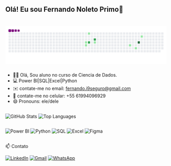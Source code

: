 ## Olá! Eu sou Fernando Noleto Primo👋

# ![snake gif](https://github.com/Fernado90/Fernado90/blob/output/github-contribution-grid-snake.gif)
- 🧑‍🎓 Olá, Sou aluno no curso de Ciencia de Dados.
- 💻 Power BI|SQL|Excel|Python
- ✉️ contate-me no email: fernando.i9seguro@gmail.com
- 📱 contate-me no celular: +55 61994096929
- 😄 Pronouns: ele/dele
##
![GitHub Stats](https://github-readme-stats.vercel.app/api?username=fernado90&show_icons=true)
![Top Languages](https://github-readme-stats.vercel.app/api/top-langs/?username=fernado90&layout=compact)
##
![Power BI](https://img.icons8.com/color/48/000000/power-bi.png) ![Python](https://img.icons8.com/color/48/000000/python.png) ![SQL](https://img.icons8.com/ios-filled/50/000000/sql.png) ![Excel](https://img.icons8.com/color/48/000000/microsoft-excel-2019--v1.png) ![Figma](https://img.icons8.com/color/48/000000/figma.png)
##
## 
📫 Contato

[![LinkedIn](https://img.shields.io/badge/LinkedIn-0077B5?style=for-the-badge&logo=linkedin&logoColor=white)](https://www.linkedin.com/in/fernando-noleto-primo-10bb1b27b/)
[![Gmail](https://img.shields.io/badge/Gmail-D14836?style=for-the-badge&logo=gmail&logoColor=white)](mailto:fernando.i9seguro@gmail.com)
[![WhatsApp](https://img.shields.io/badge/WhatsApp-25D366?style=for-the-badge&logo=whatsapp&logoColor=white)](https://wa.me/5561994096929) 
